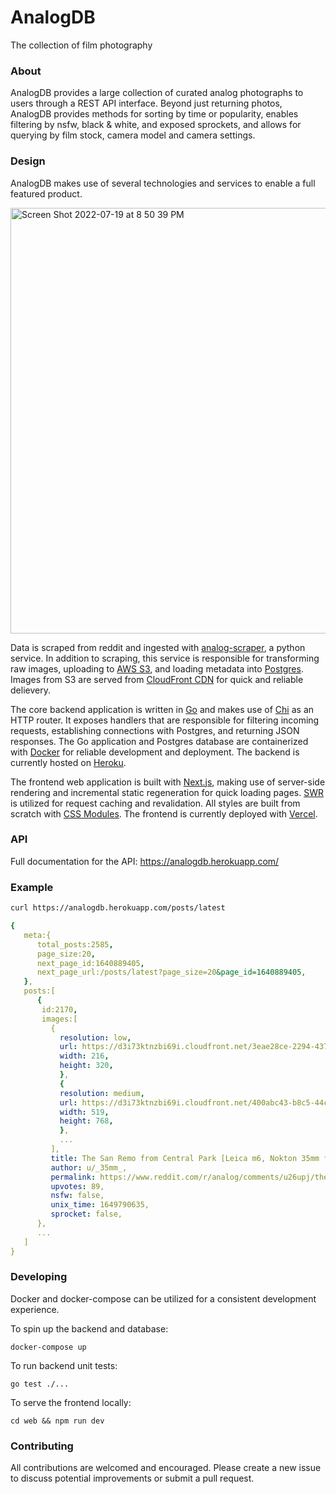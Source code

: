 # AnalogDB

The collection of film photography


### About

AnalogDB provides a large collection of curated analog photographs to users through a REST API interface. Beyond just returning photos, AnalogDB provides methods for sorting by time or popularity, enables filtering by nsfw, black & white, and exposed sprockets, and allows for querying by film stock, camera model and camera settings. 

### Design

AnalogDB makes use of several technologies and services to enable a full featured product. 

<img width="681" alt="Screen Shot 2022-07-19 at 8 50 39 PM" src="https://user-images.githubusercontent.com/51209817/179872652-32c019e3-2e3c-4086-84fe-b6e149522e2d.png">

Data is scraped from reddit and ingested with [analog-scraper](https://github.com/evanofslack/analog-scraper), a python service. In addition to scraping, this service is responsible for transforming raw images, uploading to [AWS S3](https://aws.amazon.com/s3/), and loading metadata into [Postgres](https://www.postgresql.org/). Images from S3 are served from [CloudFront CDN](https://aws.amazon.com/cloudfront/) for quick and reliable delievery. 

The core backend application is written in [Go](https://go.dev/) and makes use of [Chi](https://github.com/go-chi/chi) as an HTTP router. It exposes handlers that are responsible for filtering incoming requests, establishing connections with Postgres, and returning JSON responses. The Go application and Postgres database are containerized with [Docker](https://www.docker.com/) for reliable development and deployment. The backend is currently hosted on [Heroku](https://www.heroku.com/). 

The frontend web application is built with [Next.js](https://github.com/vercel/next.js/), making use of server-side rendering and incremental static regeneration for quick loading pages. [SWR](https://github.com/vercel/swr) is utilized for request caching and revalidation. All styles are built from scratch with [CSS Modules](https://github.com/css-modules/css-modules). The frontend is currently deployed with [Vercel](https://vercel.com/). 


### API

Full documentation for the API: https://analogdb.herokuapp.com/

### Example

```bash
curl https://analogdb.herokuapp.com/posts/latest
```

```yaml
{
   meta:{
      total_posts:2585,
      page_size:20,
      next_page_id:1640889405,
      next_page_url:/posts/latest?page_size=20&page_id=1640889405,
   },
   posts:[
      {
       id:2170,
       images:[
         {
           resolution: low,
           url: https://d3i73ktnzbi69i.cloudfront.net/3eae28ce-2294-437d-81df-87e86cff61c3.jpeg,
           width: 216,
           height: 320,
           },
           {
           resolution: medium,
           url: https://d3i73ktnzbi69i.cloudfront.net/400abc43-b8c5-44cf-a632-c1a849b14ab4.jpeg,
           width: 519,
           height: 768,
           },
           ...
         ],
         title: The San Remo from Central Park [Leica m6, Nokton 35mm f/1.4, Portra 400],
         author: u/_35mm_,
         permalink: https://www.reddit.com/r/analog/comments/u26upj/the_san_remo_from_central_park_leica_m6_nokton/,
         upvotes: 89,
         nsfw: false,
         unix_time: 1649790635,
         sprocket: false,
      },
      ...
   ]
}
```

### Developing

Docker and docker-compose can be utilized for a consistent development experience. 

To spin up the backend and database:

`docker-compose up`

To run backend unit tests:

`go test ./...`

To serve the frontend locally:

`cd web && npm run dev`

### Contributing

All contributions are welcomed and encouraged. Please create a new issue to discuss potential improvements or submit a pull request. 
